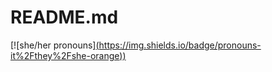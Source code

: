 # README.md
[![she/her pronouns][(https://img.shields.io/badge/pronouns-it%2Fthey%2Fshe-orange))](https://pronoun.is/she/her)
